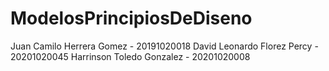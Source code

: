 # ModelosPrincipiosDeDiseno

Juan Camilo Herrera Gomez - 20191020018
David Leonardo Florez Percy - 20201020045
Harrinson Toledo Gonzalez - 20201020008
